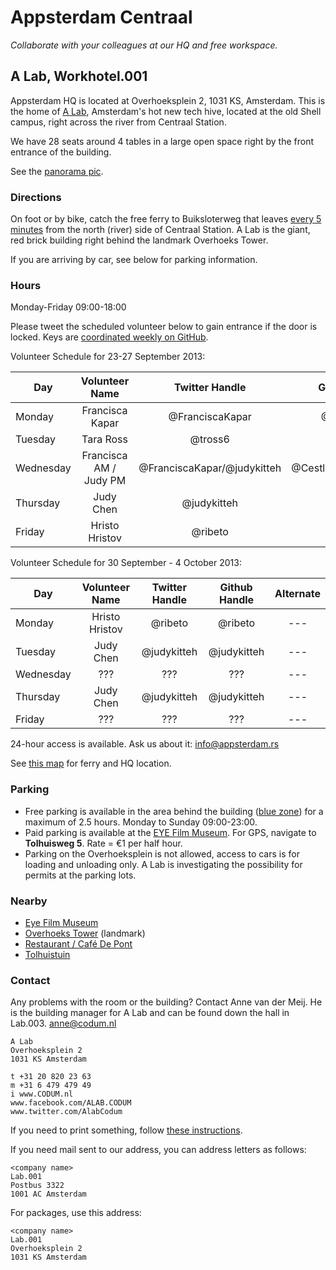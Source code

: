 # Appsterdam Centraal
_Collaborate with your colleagues at our HQ and free workspace._


## A Lab, Workhotel.001

Appsterdam HQ is located at Overhoeksplein 2, 1031 KS, Amsterdam. This is the home of [A Lab](http://a-lab.nl), Amsterdam's hot new tech hive, located at the old Shell campus, right across the river from Centraal Station.

We have 28 seats around 4 tables in a large open space right by the front entrance of the building. 

See the [panorama pic](http://360.io/SCRLA4).


### Directions

On foot or by bike, catch the free ferry to Buiksloterweg that leaves [every 5 minutes](http://www.amsterdamsights.com/amsterdam/ferries.html) from the north (river) side of Centraal Station. A Lab is the giant, red brick building right behind the landmark Overhoeks Tower.

If you are arriving by car, see below for parking information.

### Hours

Monday-Friday 09:00-18:00

Please tweet the scheduled volunteer below to gain entrance if the door is locked.
Keys are [coordinated weekly on GitHub](https://github.com/Appsterdam/open/issues/). 

Volunteer Schedule for 23-27 September 2013:

| Day | Volunteer Name | Twitter Handle | Github Handle | Alternate |
| --- | :------------: | :------------: | :-----------: | :-------: |
| Monday | Francisca Kapar | @FranciscaKapar| @Cestlebrate | --- |
| Tuesday | Tara Ross | @tross6 | --- | --- |
| Wednesday | Francisca AM / Judy PM | @FranciscaKapar/@judykitteh | @Cestlebrate/@judykitteh | --- |
| Thursday | Judy Chen | @judykitteh | @judykitteh | --- |
| Friday | Hristo Hristov | @ribeto | @ribeto | --- |

Volunteer Schedule for 30 September - 4 October 2013:

| Day | Volunteer Name | Twitter Handle | Github Handle | Alternate |
| --- | :------------: | :------------: | :-----------: | :-------: |
| Monday | Hristo Hristov | @ribeto | @ribeto | --- |
| Tuesday | Judy Chen | @judykitteh | @judykitteh | --- |
| Wednesday | ??? | ??? | ??? | --- |
| Thursday | Judy Chen | @judykitteh | @judykitteh | --- |
| Friday | ??? | ??? | ??? | --- |

24-hour access is available. Ask us about it: info@appsterdam.rs

See [this map](https://github.com/Appsterdam/open/blob/master/resources/maps/AppsterdamHQ.geoJSON) for ferry and HQ location.

### Parking
* Free parking is available in the area behind the building ([blue zone](http://www.noord.amsterdam.nl/wonen/parkeren-verkeer/parkeren/parkeren-blauwe-zone/)) for a maximum of 2.5 hours. Monday to Sunday 09:00-23:00.
* Paid parking is available at the [EYE Film Museum](http://www.eyefilm.nl/bezoek/contact-en-route). For GPS, navigate to **Tolhuisweg 5**. Rate = €1 per half hour.
* Parking on the Overhoeksplein is not allowed, access to cars is for loading and unloading only. A Lab is investigating the possibility for permits at the parking lots.

### Nearby

* [Eye Film Museum](http://www.eyefilm.nl/)
* [Overhoeks Tower](http://nl.wikipedia.org/wiki/Toren_Overhoeks) (landmark)
* [Restaurant / Café De Pont](http://www.cafedepont.nl/)
* [Tolhuistuin](http://www.tolhuistuin.nl/)


### Contact

Any problems with the room or the building? Contact Anne van der Meij. He is the building manager for A Lab and can be found down the hall in Lab.003.
anne@codum.nl

```
A Lab
Overhoeksplein 2
1031 KS Amsterdam

t +31 20 820 23 63
m +31 6 479 479 49
i www.CODUM.nl
www.facebook.com/ALAB.CODUM
www.twitter.com/AlabCodum
```

If you need to print something, follow [these instructions](https://github.com/Appsterdam/open/blob/master/resources/Printing%40ALab.md).

If you need mail sent to our address, you can address letters as follows:
```
<company name>
Lab.001
Postbus 3322
1001 AC Amsterdam
```
For packages, use this address:
```
<company name>
Lab.001
Overhoeksplein 2
1031 KS Amsterdam
```
